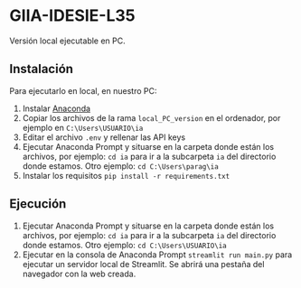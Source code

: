 # GIIA-IDESIE-L35

Versión local ejecutable en PC.

## Instalación
Para ejecutarlo en local, en nuestro PC:
1. Instalar [Anaconda](https://docs.anaconda.com/anaconda/install/windows/)
2. Copiar los archivos de la rama `local_PC_version` en el ordenador, por ejemplo en `C:\Users\USUARIO\ia`
3. Editar el archivo `.env` y rellenar las API keys
4. Ejecutar Anaconda Prompt y situarse en la carpeta donde están los archivos, por ejemplo: `cd ia` para ir a la subcarpeta `ia` del directorio donde estamos. Otro ejemplo: `cd C:\Users\parag\ia`
5. Instalar los requisitos `pip install -r requirements.txt`

## Ejecución
1. Ejecutar Anaconda Prompt y situarse en la carpeta donde están los archivos, por ejemplo: `cd ia` para ir a la subcarpeta `ia` del directorio donde estamos. Otro ejemplo: `cd C:\Users\USUARIO\ia`
2. Ejecutar en la consola de Anaconda Prompt `streamlit run main.py` para ejecutar un servidor local de Streamlit. Se abrirá una pestaña del navegador con la web creada.
